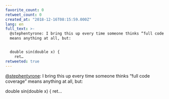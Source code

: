 ```yaml
---
favorite_count: 0
retweet_count: 0
created_at: "2018-12-16T08:15:59.000Z"
lang: en
full_text: >-
  @stephentyrone: I bring this up every time someone thinks “full code coverage”
  means anything at all, but:


  double sin(double x) {
    ret…
retweeted: true
---
```


[@stephentyrone](https://twitter.com/stephentyrone): I bring this up every time
someone thinks “full code coverage” means anything at all, but:

double sin(double x) { ret…
